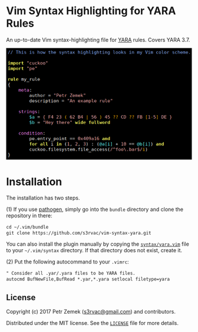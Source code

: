 Vim Syntax Highlighting for YARA Rules
======================================

An up-to-date Vim syntax-highlighting file for
[YARA](https://virustotal.github.io/yara/) rules. Covers YARA 3.7.

![Screenshot](screenshot.png "Syntax highlighting in action.")

Installation
============

The installation has two steps.

(1) If you use [pathogen](https://github.com/tpope/vim-pathogen), simply go
into the `bundle` directory and clone the repository in there:
```
cd ~/.vim/bundle
git clone https://github.com/s3rvac/vim-syntax-yara.git
```
You can also install the plugin manually by copying the
[`syntax/yara.vim`](https://raw.githubusercontent.com/s3rvac/vim-syntax-yara/master/syntax/yara.vim)
file to your `~/.vim/syntax` directory. If that directory does not exist,
create it.

(2) Put the following autocommand to your `.vimrc`:
```
" Consider all .yar/.yara files to be YARA files.
autocmd BufNewFile,BufRead *.yar,*.yara setlocal filetype=yara
```

License
-------

Copyright (c) 2017 Petr Zemek (s3rvac@gmail.com) and contributors.

Distributed under the MIT license. See the
[`LICENSE`](https://github.com/s3rvac/vim-syntax-yara/blob/master/LICENSE)
file for more details.
